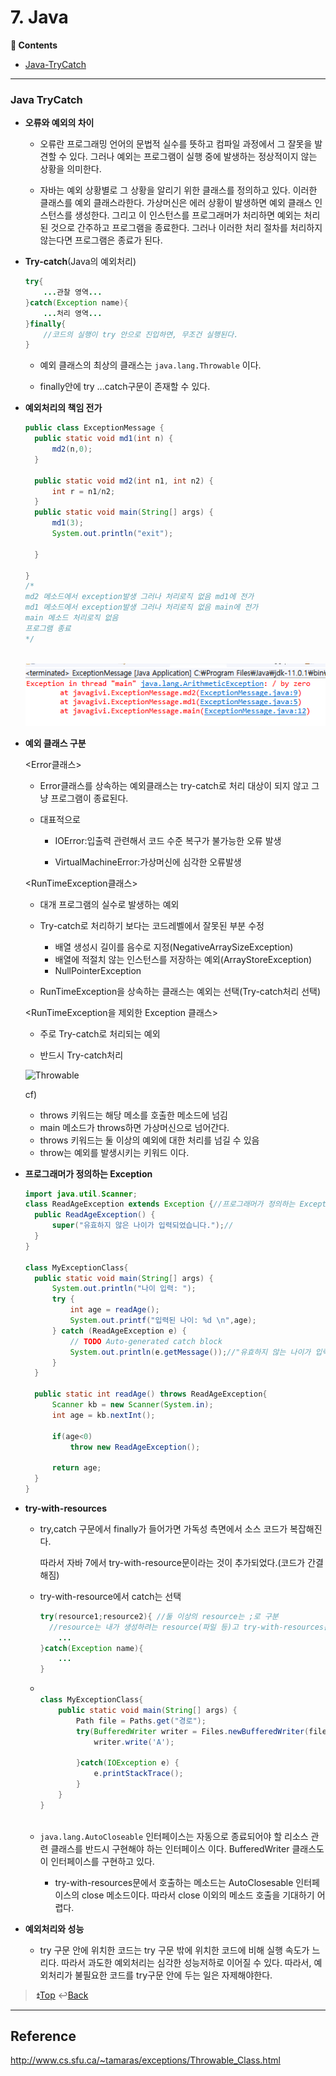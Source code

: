 # 7. Java
**:book: Contents**

* [Java-TryCatch](#Java-TryCatch)

---

### Java TryCatch
* **오류와 예외의 차이**

  - 오류란 프로그래밍 언어의 문법적 실수를 뜻하고 컴파일 과정에서 그 잘못을 발견할 수 있다. 그러나 예외는 프로그램이 실행 중에 발생하는 정상적이지 않는 상황을 의미한다.

  - 자바는 예외 상황별로 그 상황을 알리기 위한 클래스를 정의하고 있다. 이러한 클래스를 예외 클래스라한다. 가상머신은 에러 상황이 발생하면 예외 클래스 인스턴스를 생성한다. 그리고 이 인스턴스를 프로그래머가 처리하면 예외는 처리된 것으로 간주하고 프로그램을 종료한다. 그러나 이러한 처리 절차를 처리하지 않는다면 프로그램은 종료가 된다.

- **Try-catch**(Java의 예외처리)

  ```java
  try{
      ...관찰 영역...
  }catch(Exception name){
      ...처리 영역...
  }finally{
      //코드의 실행이 try 안으로 진입하면, 무조건 실행된다.
  }
  ```

  - 예외 클래스의 최상의 클래스는 `java.lang.Throwable` 이다.

  - finally안에 try ...catch구문이 존재할 수 있다.

    

- **예외처리의 책임 전가**

  ```java
  public class ExceptionMessage {
  	public static void md1(int n) {
  		md2(n,0);
  	}
  	
  	public static void md2(int n1, int n2) {
  		int r = n1/n2;
  	}
  	public static void main(String[] args) {
  		md1(3);
  		System.out.println("exit");
  		
  	}
  
  }
  /*
  md2 메소드에서 exception발생 그러나 처리로직 없음 md1에 전가
  md1 메소드에서 exception발생 그러나 처리로직 없음 main에 전가
  main 메소드 처리로직 없음
  프로그램 종료
  */
  
  
  
  ```

  ![](./clip/e.PNG)

- **예외 클래스 구분**

  <Error클래스>

  - Error클래스를 상속하는 예외클래스는 try-catch로 처리 대상이 되지 않고 그냥 프로그램이 종료된다.

  - 대표적으로

    - IOError:입출력 관련해서 코드 수준 복구가 불가능한 오류 발생

    - VirtualMachineError:가상머신에 심각한 오류발생

      

  <RunTimeException클래스>

  - 대개 프로그램의 실수로 발생하는 예외

  - Try-catch로 처리하기 보다는 코드레벨에서 잘못된 부분 수정

    - 배열 생성시 길이를 음수로 지정(NegativeArraySizeException)
    - 배열에 적절치 않는 인스턴스를 저장하는 예외(ArrayStoreException)
    - NullPointerException

  - RunTimeException을 상속하는 클래스는 예외는 선택(Try-catch처리 선택)

    

  <RunTimeException을 제외한 Exception 클래스>

  - 주로 Try-catch로 처리되는 예외

  - 반드시 Try-catch처리

    

    

  ![Throwable](http://www.cs.sfu.ca/~tamaras/exceptions/img1.png)

  

  cf)

  - throws 키워드는 해당 메소를 호출한 메소드에 넘김
  - main 메소드가 throws하면 가상머신으로 넘어간다.
  - throws 키워드는 둘 이상의 예외에 대한 처리를 넘길 수 있음
  - throw는 예외를 발생시키는 키워드 이다.

  


- **프로그래머가 정의하는 Exception**

  ```java
  import java.util.Scanner;
  class ReadAgeException extends Exception {//프로그래머가 정의하는 Exception
  	public ReadAgeException() {
  		super("유효하지 않은 나이가 입력되었습니다.");//
  	}
  }
  
  class MyExceptionClass{
  	public static void main(String[] args) {
  		System.out.println("나이 입력: ");
  		try {
  			int age = readAge();
  			System.out.printf("입력된 나이: %d \n",age);
  		} catch (ReadAgeException e) {
  			// TODO Auto-generated catch block
  			System.out.println(e.getMessage());//"유효하지 않는 나이가 입력되었습니다"
  		}
  	}
  	
  	public static int readAge() throws ReadAgeException{
  		Scanner kb = new Scanner(System.in);
  		int age = kb.nextInt();
  		
  		if(age<0)
  			throw new ReadAgeException();
  		
  		return age;
  	}
  }
  
  ```

- **try-with-resources**

  - try,catch 구문에서 finally가 들어가면 가독성 측면에서 소스 코드가 복잡해진다.

    따라서 자바 7에서 try-with-resource문이라는 것이 추가되었다.(코드가 간결해짐)

  - try-with-resource에서 catch는 선택

    ```java
    try(resource1;resource2){ //둘 이상의 resource는 ;로 구분
      //resource는 내가 생성하려는 resource(파일 등)고 try-with-resources문을 나가면 자동제거
        ...
    }catch(Exception name){
        ...
    }
    ```

  - ```java
    
    class MyExceptionClass{
    	public static void main(String[] args) {
    		Path file = Paths.get("경로");
    		try(BufferedWriter writer = Files.newBufferedWriter(file)){
    			writer.write('A');
    			
    		}catch(IOException e) {
    			e.printStackTrace();
    		}
    	}
    }
     
    ```

  - `java.lang.AutoCloseable` 인터페이스는 자동으로 종료되어야 할 리소스 관련 클래스를 반드시 구현해야 하는 인터페이스 이다. BufferedWriter 클래스도 이 인터페이스를 구현하고 있다.

    - try-with-resources문에서 호출하는 메소드는 AutoClosesable 인터페이스의 close 메소드이다. 따라서 close 이외의 메소드 호출을 기대하기 어렵다.

- **예외처리와 성능**

  - try 구문 안에 위치한 코드는 try 구문 밖에 위치한 코드에 비해 실행 속도가 느리다. 따라서 과도한 예외처리는 심각한 성능저하로 이어질 수 있다. 따라서, 예외처리가 불필요한 코드를 try구문 안에 두는 일은 자제해야한다.


> :arrow_double_up:[Top](#7-java)    :leftwards_arrow_with_hook:[Back](https://github.com/HanHoJung/Java) 

---

## Reference

<http://www.cs.sfu.ca/~tamaras/exceptions/Throwable_Class.html>





















































